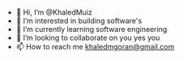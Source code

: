 - 👋 Hi, I’m @KhaledMuiz
- 👀 I’m interested in building software's 
- 🌱 I’m currently learning software engineering 
- 💞️ I’m looking to collaborate on you yes you 
- 📫 How to reach me khaledmgoran@gmail.com 

<!---
KhaledMuiz/KhaledMuiz is a ✨ special ✨ repository because its `README.md` (this file) appears on your GitHub profile.
You can click the Preview link to take a look at your changes.
--->
